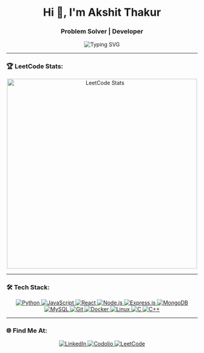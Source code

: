 <h1 align="center">Hi 👋, I'm Akshit Thakur</h1>
<h3 align="center">Problem Solver | Developer </h3>
<p align="center">
  <img src="https://readme-typing-svg.demolab.com?font=Fira+Code&weight=500&size=24&pause=1000&color=36BCF7&center=true&vCenter=true&width=435&lines=Full-Stack+Developer;AI+and+ML+Enthusiast;Always+Learning+%26+Growing" alt="Typing SVG" />
</p>

---

### 🏆 LeetCode Stats:
<p align="center">
  <img src="https://leetcard.jacoblin.cool/eglaf_tf?theme=dark&font=roboto&ext=card" alt="LeetCode Stats" width="500" />
</p>

---

### 🛠️ Tech Stack:
<p align="center">
  <a href="https://www.python.org" target="_blank">
    <img src="https://img.shields.io/badge/Python-3776AB?style=for-the-badge&logo=python&logoColor=white" alt="Python" />
  </a>
  <a href="https://developer.mozilla.org/en-US/docs/Web/JavaScript" target="_blank">
    <img src="https://img.shields.io/badge/JavaScript-F7DF1E?style=for-the-badge&logo=javascript&logoColor=black" alt="JavaScript" />
  </a>
  <a href="https://reactjs.org/" target="_blank">
    <img src="https://img.shields.io/badge/React-61DAFB?style=for-the-badge&logo=react&logoColor=black" alt="React" />
  </a>
  <a href="https://nodejs.org" target="_blank">
    <img src="https://img.shields.io/badge/Node.js-339933?style=for-the-badge&logo=node.js&logoColor=white" alt="Node.js" />
  </a>
  <a href="https://expressjs.com" target="_blank">
    <img src="https://img.shields.io/badge/Express.js-000000?style=for-the-badge&logo=express&logoColor=white" alt="Express.js" />
  </a>
  <a href="https://www.mongodb.com/" target="_blank">
    <img src="https://img.shields.io/badge/MongoDB-47A248?style=for-the-badge&logo=mongodb&logoColor=white" alt="MongoDB" />
  </a>
  <a href="https://www.mysql.com/" target="_blank">
    <img src="https://img.shields.io/badge/MySQL-4479A1?style=for-the-badge&logo=mysql&logoColor=white" alt="MySQL" />
  </a>
  <a href="https://git-scm.com/" target="_blank">
    <img src="https://img.shields.io/badge/Git-F05032?style=for-the-badge&logo=git&logoColor=white" alt="Git" />
  </a>
  <a href="https://www.docker.com/" target="_blank">
    <img src="https://img.shields.io/badge/Docker-2496ED?style=for-the-badge&logo=docker&logoColor=white" alt="Docker" />
  </a>
  <a href="https://www.linux.org/" target="_blank">
    <img src="https://img.shields.io/badge/Linux-FCC624?style=for-the-badge&logo=linux&logoColor=black" alt="Linux" />
  </a>
  <a href="https://www.cprogramming.com/" target="_blank">
    <img src="https://img.shields.io/badge/C-A8B9CC?style=for-the-badge&logo=c&logoColor=white" alt="C" />
  </a>
  <a href="https://isocpp.org/" target="_blank">
    <img src="https://img.shields.io/badge/C++-00599C?style=for-the-badge&logo=cplusplus&logoColor=white" alt="C++" />
  </a>
</p>

---

### 🌐 Find Me At:
<p align="center">
  <a href="https://linkedin.com/in/akshitthakurat" target="_blank">
    <img src="https://img.shields.io/badge/-LinkedIn-%230077B5?style=for-the-badge&logo=linkedin&logoColor=white" alt="LinkedIn" />
  </a>
  <a href="https://codolio.com/profile/eglaf_tf" target="blank">
    <img src="https://img.shields.io/badge/-Codolio-FF6347?style=for-the-badge&logo=codolio&logoColor=white&color=FF6347" alt="Codolio" />
  </a>
  <a href="https://www.leetcode.com/eglaf_tf" target="blank">
    <img src="https://img.shields.io/badge/-LeetCode-%23FFA116?style=for-the-badge&logo=leetcode&logoColor=white" alt="LeetCode" />
  </a>
</p>
